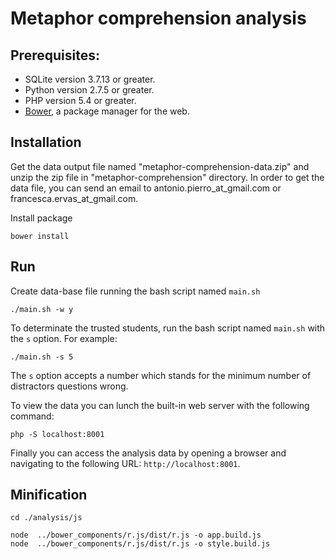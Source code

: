 Metaphor comprehension analysis
=======================

Prerequisites:
------------

- SQLite version 3.7.13 or greater.
- Python version 2.7.5 or greater.
- PHP version 5.4 or greater.
- [Bower](http://bower.io/), a package manager for the web.

Installation
------------

Get the data output file named "metaphor-comprehension-data.zip" and unzip the zip file in "metaphor-comprehension" directory. In order to get the data file, you can send an email to antonio.pierro_at_gmail.com or francesca.ervas_at_gmail.com.

Install package

	bower install

Run
---

Create data-base file running the bash script named `main.sh`

	./main.sh -w y

To determinate the trusted students, run the bash script named `main.sh` with the `s` option. For example:

	./main.sh -s 5

The `s` option accepts a number which stands for the minimum number of distractors questions wrong.

To view the data you can lunch the built-in web server with the following command:

    php -S localhost:8001

Finally you can access the analysis data by opening a browser and navigating to the following URL: `http://localhost:8001`.

Minification
---

    cd ./analysis/js

    node  ../bower_components/r.js/dist/r.js -o app.build.js
    node  ../bower_components/r.js/dist/r.js -o style.build.js
